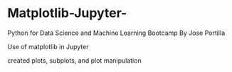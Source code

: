 # Matplotlib-Jupyter-
Python for Data Science and Machine Learning Bootcamp
By Jose Portilla

Use of matplotlib in Jupyter

created plots, subplots, and plot manipulation
